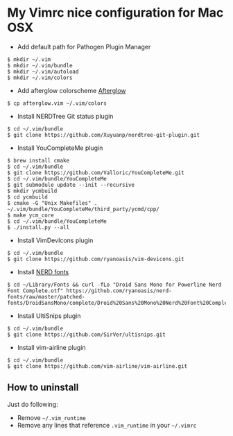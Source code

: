 # My Vimrc nice configuration for Mac OSX


* Add default path for Pathogen Plugin Manager
```
$ mkdir ~/.vim
$ mkdir ~/.vim/bundle
$ mkdir ~/.vim/autoload
$ mkdir ~/.vim/colors
```


* Add afterglow colorscheme [Afterglow](https://github.com/danilo-augusto/vim-afterglow/tree/master/colors)
```
$ cp afterglow.vim ~/.vim/colors
```


* Install NERDTree Git status plugin
```
$ cd ~/.vim/bundle
$ git clone https://github.com/Xuyuanp/nerdtree-git-plugin.git
```


* Install YouCompleteMe plugin
```
$ brew install cmake
$ cd ~/.vim/bundle
$ git clone https://github.com/Valloric/YouCompleteMe.git
$ cd ~/.vim/bundle/YouCompleteMe
$ git submodule update --init --recursive
$ mkdir ycmbuild
$ cd ycmbuild
$ cmake -G "Unix Makefiles" . ~/.vim/bundle/YouCompleteMe/third_party/ycmd/cpp/
$ make ycm_core
$ cd ~/.vim/bundle/YouCompleteMe
$ ./install.py --all
```

* Install VimDevIcons plugin
```
$ cd ~/.vim/bundle
$ git clone https://github.com/ryanoasis/vim-devicons.git
```


* Install [NERD fonts](https://github.com/ryanoasis/nerd-fonts#macos-os-x)
```
$ cd ~/Library/Fonts && curl -fLo "Droid Sans Mono for Powerline Nerd Font Complete.otf" https://github.com/ryanoasis/nerd-fonts/raw/master/patched-fonts/DroidSansMono/complete/Droid%20Sans%20Mono%20Nerd%20Font%20Complete.otf
```


* Install UltiSnips plugin
```
$ cd ~/.vim/bundle
$ git clone https://github.com/SirVer/ultisnips.git
```


* Install vim-airline plugin
```
$ cd ~/.vim/bundle
$ git clone https://github.com/vim-airline/vim-airline.git
```


## How to uninstall
Just do following:
* Remove `~/.vim_runtime`
* Remove any lines that reference `.vim_runtime` in your `~/.vimrc`
